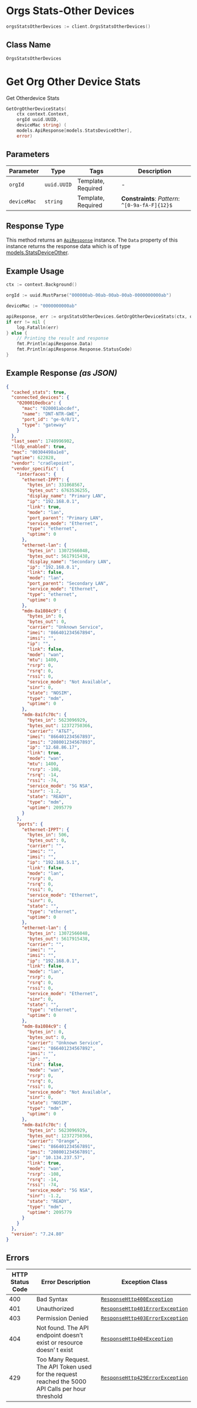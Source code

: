 # Orgs Stats-Other Devices

```go
orgsStatsOtherDevices := client.OrgsStatsOtherDevices()
```

## Class Name

`OrgsStatsOtherDevices`


# Get Org Other Device Stats

Get Otherdevice Stats

```go
GetOrgOtherDeviceStats(
    ctx context.Context,
    orgId uuid.UUID,
    deviceMac string) (
    models.ApiResponse[models.StatsDeviceOther],
    error)
```

## Parameters

| Parameter | Type | Tags | Description |
|  --- | --- | --- | --- |
| `orgId` | `uuid.UUID` | Template, Required | - |
| `deviceMac` | `string` | Template, Required | **Constraints**: *Pattern*: `^[0-9a-fA-F]{12}$` |

## Response Type

This method returns an [`ApiResponse`](../../doc/api-response.md) instance. The `Data` property of this instance returns the response data which is of type [models.StatsDeviceOther](../../doc/models/stats-device-other.md).

## Example Usage

```go
ctx := context.Background()

orgId := uuid.MustParse("000000ab-00ab-00ab-00ab-0000000000ab")

deviceMac := "0000000000ab"

apiResponse, err := orgsStatsOtherDevices.GetOrgOtherDeviceStats(ctx, orgId, deviceMac)
if err != nil {
    log.Fatalln(err)
} else {
    // Printing the result and response
    fmt.Println(apiResponse.Data)
    fmt.Println(apiResponse.Response.StatusCode)
}
```

## Example Response *(as JSON)*

```json
{
  "cached_stats": true,
  "connected_devices": {
    "0200010edbca": {
      "mac": "020001abcdef",
      "name": "DNT-NTR-GWE",
      "port_id": "ge-0/0/1",
      "type": "gateway"
    }
  },
  "last_seen": 1740996902,
  "lldp_enabled": true,
  "mac": "00304498a1e8",
  "uptime": 622828,
  "vendor": "cradlepoint",
  "vendor_specific": {
    "interfaces": {
      "ethernet-IPPT": {
        "bytes_in": 331068567,
        "bytes_out": 6763536255,
        "display_name": "Primary LAN",
        "ip": "192.168.0.1",
        "link": true,
        "mode": "lan",
        "port_parent": "Primary LAN",
        "service_mode": "Ethernet",
        "type": "ethernet",
        "uptime": 0
      },
      "ethernet-lan": {
        "bytes_in": 13072566048,
        "bytes_out": 5617915438,
        "display_name": "Secondary LAN",
        "ip": "192.168.0.1",
        "link": false,
        "mode": "lan",
        "port_parent": "Secondary LAN",
        "service_mode": "Ethernet",
        "type": "ethernet",
        "uptime": 0
      },
      "mdm-8a1084c9": {
        "bytes_in": 0,
        "bytes_out": 0,
        "carrier": "Unknown Service",
        "imei": "866401234567894",
        "imsi": "",
        "ip": "",
        "link": false,
        "mode": "wan",
        "mtu": 1400,
        "rsrp": 0,
        "rsrq": 0,
        "rssi": 0,
        "service_mode": "Not Available",
        "sinr": 0,
        "state": "NOSIM",
        "type": "mdm",
        "uptime": 0
      },
      "mdm-8a1fc70c": {
        "bytes_in": 5623096929,
        "bytes_out": 12372750366,
        "carrier": "AT&T",
        "imei": "866401234567893",
        "imsi": "208001234567893",
        "ip": "12.68.86.17",
        "link": true,
        "mode": "wan",
        "mtu": 1400,
        "rsrp": -108,
        "rsrq": -14,
        "rssi": -74,
        "service_mode": "5G NSA",
        "sinr": -1.2,
        "state": "READY",
        "type": "mdm",
        "uptime": 2095779
      }
    },
    "ports": {
      "ethernet-IPPT": {
        "bytes_in": 506,
        "bytes_out": 0,
        "carrier": "",
        "imei": "",
        "imsi": "",
        "ip": "192.168.5.1",
        "link": false,
        "mode": "lan",
        "rsrp": 0,
        "rsrq": 0,
        "rssi": 0,
        "service_mode": "Ethernet",
        "sinr": 0,
        "state": "",
        "type": "ethernet",
        "uptime": 0
      },
      "ethernet-lan": {
        "bytes_in": 13072566048,
        "bytes_out": 5617915438,
        "carrier": "",
        "imei": "",
        "imsi": "",
        "ip": "192.168.0.1",
        "link": false,
        "mode": "lan",
        "rsrp": 0,
        "rsrq": 0,
        "rssi": 0,
        "service_mode": "Ethernet",
        "sinr": 0,
        "state": "",
        "type": "ethernet",
        "uptime": 0
      },
      "mdm-8a1084c9": {
        "bytes_in": 0,
        "bytes_out": 0,
        "carrier": "Unknown Service",
        "imei": "866401234567892",
        "imsi": "",
        "ip": "",
        "link": false,
        "mode": "wan",
        "rsrp": 0,
        "rsrq": 0,
        "rssi": 0,
        "service_mode": "Not Available",
        "sinr": 0,
        "state": "NOSIM",
        "type": "mdm",
        "uptime": 0
      },
      "mdm-8a1fc70c": {
        "bytes_in": 5623096929,
        "bytes_out": 12372750366,
        "carrier": "Orange",
        "imei": "866401234567891",
        "imsi": "208001234567891",
        "ip": "10.134.237.57",
        "link": true,
        "mode": "wan",
        "rsrp": -108,
        "rsrq": -14,
        "rssi": -74,
        "service_mode": "5G NSA",
        "sinr": -1.2,
        "state": "READY",
        "type": "mdm",
        "uptime": 2095779
      }
    }
  },
  "version": "7.24.80"
}
```

## Errors

| HTTP Status Code | Error Description | Exception Class |
|  --- | --- | --- |
| 400 | Bad Syntax | [`ResponseHttp400Exception`](../../doc/models/response-http-400-exception.md) |
| 401 | Unauthorized | [`ResponseHttp401ErrorException`](../../doc/models/response-http-401-error-exception.md) |
| 403 | Permission Denied | [`ResponseHttp403ErrorException`](../../doc/models/response-http-403-error-exception.md) |
| 404 | Not found. The API endpoint doesn’t exist or resource doesn’ t exist | [`ResponseHttp404Exception`](../../doc/models/response-http-404-exception.md) |
| 429 | Too Many Request. The API Token used for the request reached the 5000 API Calls per hour threshold | [`ResponseHttp429ErrorException`](../../doc/models/response-http-429-error-exception.md) |

